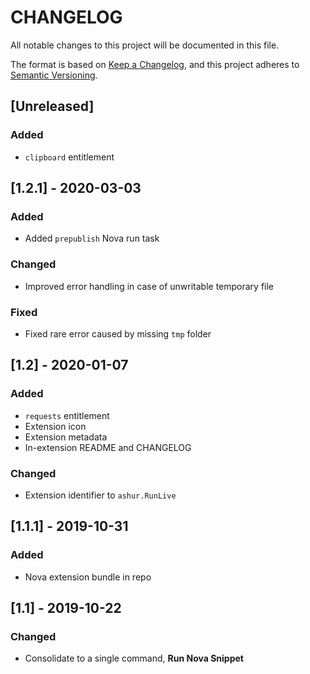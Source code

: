 # CHANGELOG
All notable changes to this project will be documented in this file.

The format is based on [Keep a Changelog](https://keepachangelog.com/en/1.0.0/), and this project adheres to [Semantic Versioning](https://semver.org/spec/v2.0.0.html).

## [Unreleased]
### Added
- `clipboard` entitlement

## [1.2.1] - 2020-03-03
### Added
- Added `prepublish` Nova run task

### Changed
- Improved error handling in case of unwritable temporary file

### Fixed
- Fixed rare error caused by missing `tmp` folder

## [1.2] - 2020-01-07
### Added
- `requests` entitlement
- Extension icon
- Extension metadata
- In-extension README and CHANGELOG

### Changed
- Extension identifier to `ashur.RunLive`

## [1.1.1] - 2019-10-31
### Added
- Nova extension bundle in repo

## [1.1] - 2019-10-22
### Changed
- Consolidate to a single command, **Run Nova Snippet**
